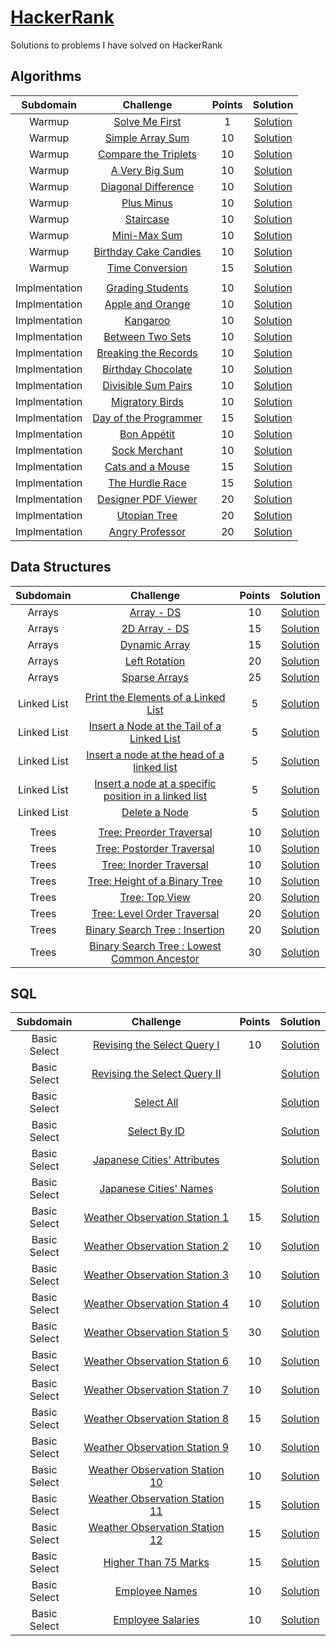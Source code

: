 # [HackerRank](https://www.hackerrank.com)

Solutions to problems I have solved on HackerRank


## Algorithms ##

| Subdomain | Challenge | Points | Solution |
|:---------:|:---------:|:------:|:--------:|
|Warmup| [Solve Me First](https://www.hackerrank.com/challenges/solve-me-first) | 1 |  [Solution](https://github.com/tang68/HackerRank-Solutions/blob/master/Algorithms/Warmup/Solve%20Me%20First/Solution.java) |
|Warmup| [Simple Array Sum](https://www.hackerrank.com/challenges/simple-array-sum) |10  |  [Solution](https://github.com/tang68/HackerRank-Solutions/blob/master/Algorithms/Warmup/Simple%20Array%20Sum/Solution.java) |
|Warmup| [Compare the Triplets ](https://www.hackerrank.com/challenges/compare-the-triplets) | 10 |  [Solution](https://github.com/tang68/HackerRank-Solutions/blob/master/Algorithms/Warmup/Compare%20the%20Triplets/Solution.java) |
|Warmup| [A Very Big Sum](https://www.hackerrank.com/challenges/a-very-big-sum) | 10 |  [Solution](https://github.com/tang68/HackerRank-Solutions/blob/master/Algorithms/Warmup/A%20Very%20Big%20Sum/Solution.java) |
|Warmup| [Diagonal Difference](https://www.hackerrank.com/challenges/diagonal-difference) | 10 |  [Solution](https://github.com/tang68/HackerRank-Solutions/blob/master/Algorithms/Warmup/Diagonal%20Difference/Solution.java) |
|Warmup| [Plus Minus](https://www.hackerrank.com/challenges/plus-minus) | 10 |  [Solution](https://github.com/tang68/HackerRank-Solutions/blob/master/Algorithms/Warmup/Plus%20Minus/Solution.java) |
|Warmup| [Staircase](https://www.hackerrank.com/challenges/staircase) | 10 |  [Solution](https://github.com/tang68/HackerRank-Solutions/blob/master/Algorithms/Warmup/Staircase/Solution.java) |
|Warmup| [Mini-Max Sum](https://www.hackerrank.com/challenges/mini-max-sum) | 10 |  [Solution](https://github.com/tang68/HackerRank-Solutions/blob/master/Algorithms/Warmup/Mini-Max%20Sum/Solution.java) |
|Warmup| [Birthday Cake Candles](https://www.hackerrank.com/challenges/birthday-cake-candles) | 10 |  [Solution](https://github.com/tang68/HackerRank-Solutions/blob/master/Algorithms/Warmup/Birthday%20Cake%20Candles/Solution.java) |
| Warmup    |[Time Conversion](https://www.hackerrank.com/challenges/time-conversion)|15|    [Solution](https://github.com/tang68/HackerRank-Solutions/blob/master/Algorithms/Warmup/Time%20Conversion/Solution.java)    |
| | | | |
|Implmentation| [Grading Students](https://www.hackerrank.com/challenges/grading) | 10 | [Solution](https://github.com/tang68/HackerRank-Solutions/blob/master/Algorithms/Implementation/Grading%20Students/Solution.java)|
|Implmentation| [Apple and Orange](https://www.hackerrank.com/challenges/apple-and-orange) | 10 | [Solution](https://github.com/tang68/HackerRank-Solutions/blob/master/Algorithms/Implementation/Apple%20and%20Orange/Solution.java)|
|Implmentation| [Kangaroo](https://www.hackerrank.com/challenges/kangaroo) | 10 | [Solution](https://github.com/tang68/HackerRank-Solutions/blob/master/Algorithms/Implementation/Kangaroo/Solution.java)|
|Implmentation| [Between Two Sets](https://www.hackerrank.com/challenges/between-two-sets) | 10 | [Solution](https://github.com/tang68/HackerRank-Solutions/blob/master/Algorithms/Implementation/Between%20Two%20Sets/Solution.java)|
|Implmentation| [Breaking the Records](https://www.hackerrank.com/challenges/breaking-best-and-worst-records) | 10 | [Solution](https://github.com/tang68/HackerRank-Solutions/blob/master/Algorithms/Implementation/Breaking%20the%20Records/Solution.java)|
|Implmentation| [Birthday Chocolate](https://www.hackerrank.com/challenges/the-birthday-bar) | 10 | [Solution](https://github.com/tang68/HackerRank-Solutions/blob/master/Algorithms/Implementation/Birthday%20Chocolate/Solution.java)|
|Implmentation| [Divisible Sum Pairs](https://www.hackerrank.com/challenges/divisible-sum-pairs) | 10 | [Solution](https://github.com/tang68/HackerRank-Solutions/blob/master/Algorithms/Implementation/Divisible%20Sum%20Pairs/Solution.java)|
|Implmentation| [Migratory Birds](https://www.hackerrank.com/challenges/migratory-birds) | 10 | [Solution](https://github.com/tang68/HackerRank-Solutions/blob/master/Algorithms/Implementation/Migratory%20Birds/Solution.java)|
|Implmentation| [Day of the Programmer](https://www.hackerrank.com/challenges/day-of-the-programmer) | 15 | [Solution](https://github.com/tang68/HackerRank-Solutions/blob/master/Algorithms/Implementation/Day%20of%20the%20Programmer/Solution.java)|
|Implmentation| [Bon Appétit](https://www.hackerrank.com/challenges/bon-appetit) | 10 | [Solution](https://github.com/tang68/HackerRank-Solutions/blob/master/Algorithms/Implementation/Bon%20App-tit/Solution.java)|
|Implmentation| [Sock Merchant ](https://www.hackerrank.com/challenges/sock-merchant) | 10 | [Solution](https://github.com/tang68/HackerRank-Solutions/blob/master/Algorithms/Implementation/Sock%20Merchant/Solution.java)|
|Implmentation| [Cats and a Mouse](https://www.hackerrank.com/challenges/cats-and-a-mouse) | 15 | [Solution](https://github.com/tang68/HackerRank-Solutions/blob/master/Algorithms/Implementation/Cats%20and%20a%20Mouse/Solution.java)|
|Implmentation| [The Hurdle Race](https://www.hackerrank.com/challenges/the-hurdle-race) | 15 | [Solution](https://github.com/tang68/HackerRank-Solutions/blob/master/Algorithms/Implementation/The%20Hurdle%20Race/Solution.java)|
|Implmentation| [Designer PDF Viewer](https://www.hackerrank.com/challenges/designer-pdf-viewer) | 20 | [Solution](https://github.com/tang68/HackerRank-Solutions/blob/master/Algorithms/Implementation/Designer%20PDF%20Viewer/Solution.java)|
|Implmentation| [Utopian Tree](https://www.hackerrank.com/challenges/utopian-tree) | 20 | [Solution](https://github.com/tang68/HackerRank-Solutions/blob/master/Algorithms/Implementation/Utopian%20Tree/Solution.java)|
|Implmentation| [Angry Professor ](https://www.hackerrank.com/challenges/angry-professor) | 20 | [Solution](https://github.com/tang68/HackerRank-Solutions/blob/master/Algorithms/Implementation/Angry%20Professor/Solution.java)|





## Data Structures ##

| Subdomain | Challenge | Points | Solution |
|:---------:|:---------:|:------:|:--------:|
|Arrays| [Array - DS](https://www.hackerrank.com/challenges/arrays-ds) | 10 | [Solution](https://github.com/tang68/HackerRank-Solutions/blob/master/Data%20Structures/Arrays/Arrays%20-%20DS/Solution.java)|
| Arrays  | [2D Array - DS](https://www.hackerrank.com/challenges/2d-array)   |  15 | [Solution](https://github.com/tang68/HackerRank-Solutions/blob/master/Data%20Structures/Arrays/2D%20Array%20-%20DS/Solution.java)  |
| Arrays  | [Dynamic Array](https://www.hackerrank.com/challenges/dynamic-array)  | 15  | [Solution](https://github.com/tang68/HackerRank-Solutions/blob/master/Data%20Structures/Arrays/Dynamic%20Array/Solution.java)  |
| Arrays | [Left Rotation](https://www.hackerrank.com/challenges/array-left-rotation)  | 20  | [Solution](https://github.com/tang68/HackerRank-Solutions/blob/master/Data%20Structures/Arrays/Left%20Rotation/Solution.java)  |
| Arrays  |[Sparse Arrays](https://www.hackerrank.com/challenges/sparse-arrays)  | 25 | [Solution](https://github.com/tang68/HackerRank-Solutions/blob/master/Data%20Structures/Arrays/Sparse%20Array/Solution.java)  |
|   |   |   |   |
| Linked List | [Print the Elements of a Linked List](https://www.hackerrank.com/challenges/print-the-elements-of-a-linked-list)  | 5  |  [Solution](https://github.com/tang68/HackerRank-Solutions/blob/master/Data%20Structures/Linked%20List/Print%20the%20Elements%20of%20a%20Linked%20List/Solution.java) |
| Linked List  |[Insert a Node at the Tail of a Linked List](https://www.hackerrank.com/challenges/insert-a-node-at-the-tail-of-a-linked-list)   |  5 | [Solution](https://github.com/tang68/HackerRank-Solutions/blob/master/Data%20Structures/Linked%20List/Insert%20a%20Node%20at%20the%20Tail%20of%20a%20Linked%20List/Solution.java)  |
| Linked List  | [Insert a node at the head of a linked list](https://www.hackerrank.com/challenges/insert-a-node-at-the-head-of-a-linked-list)  | 5  | [Solution](https://github.com/tang68/HackerRank-Solutions/blob/master/Data%20Structures/Linked%20List/Insert%20a%20node%20at%20the%20head%20of%20a%20linked%20list/Solution.java)  |
| Linked List  | [Insert a node at a specific position in a linked list](https://www.hackerrank.com/challenges/insert-a-node-at-a-specific-position-in-a-linked-list)  | 5  | [Solution](https://github.com/tang68/HackerRank-Solutions/blob/master/Data%20Structures/Linked%20List/Insert%20a%20node%20at%20a%20specific%20position%20in%20a%20linked%20list/Solution.java)  |
| Linked List  | [Delete a Node](https://www.hackerrank.com/challenges/delete-a-node-from-a-linked-list)  | 5  | [Solution](https://github.com/tang68/HackerRank-Solutions/blob/master/Data%20Structures/Linked%20List/Delete%20a%20Node/Solution.java)  |
| | | | |
| Trees  | [Tree: Preorder Traversal](https://www.hackerrank.com/challenges/tree-preorder-traversal)  | 10  | [Solution](https://github.com/tang68/HackerRank-Solutions/blob/master/Data%20Structures/Trees/Tree-%20Preorder%20Traversal/Solution.java)  |
| Trees  | [Tree: Postorder Traversal](https://www.hackerrank.com/challenges/tree-postorder-traversal)  | 10  | [Solution](https://github.com/tang68/HackerRank-Solutions/blob/master/Data%20Structures/Trees/Tree-%20Post-%20order%20Traversal/Solution.java)  |
| Trees  | [Tree: Inorder Traversal](https://www.hackerrank.com/challenges/tree-inorder-traversal)  | 10  | [Solution](https://github.com/tang68/HackerRank-Solutions/tree/master/Data%20Structures/Trees/Tree-%20Inorder%20Traversal)  |
| Trees  | [Tree: Height of a Binary Tree](https://www.hackerrank.com/challenges/tree-height-of-a-binary-tree)  | 10  | [Solution](https://github.com/tang68/HackerRank-Solutions/blob/master/Data%20Structures/Trees/Tree-%20Height%20of%20a%20Binary%20Tree/%20Solution.java)  |
| Trees  | [Tree: Top View](https://www.hackerrank.com/challenges/tree-top-view)  | 20  | [Solution](https://github.com/tang68/HackerRank-Solutions/blob/master/Data%20Structures/Trees/Tree%20-%20Top%20View/Solution.java)  |
| Trees  | [Tree: Level Order Traversal](https://www.hackerrank.com/challenges/tree-level-order-traversal)  |  20 | [Solution](https://github.com/tang68/HackerRank-Solutions/blob/master/Data%20Structures/Trees/Tree-%20Level%20Order%20Traversal/Solution.java)  |
| Trees  | [Binary Search Tree : Insertion](https://www.hackerrank.com/challenges/binary-search-tree-insertion)  | 20  | [Solution](https://github.com/tang68/HackerRank-Solutions/blob/master/Data%20Structures/Trees/Binary%20Search%20Tree%20-%20Insertion/Solution.java)  |
| Trees  | [Binary Search Tree : Lowest Common Ancestor](https://www.hackerrank.com/challenges/binary-search-tree-lowest-common-ancestor)  | 30  | [Solution](https://github.com/tang68/HackerRank-Solutions/blob/master/Data%20Structures/Trees/Binary%20Search%20Tree%20-%20Lowest%20Common%20Ancestor/Solution.java)  |



## SQL ##

| Subdomain | Challenge | Points | Solution |
|:---------:|:---------:|:------:|:--------:|
| Basic Select  | [Revising the Select Query I](https://www.hackerrank.com/challenges/revising-the-select-query)  | 10  | [Solution]()  |
| Basic Select  | [Revising the Select Query II]()  |   | [Solution]()  |
| Basic Select  | [Select All]()  |   | [Solution]()  |
| Basic Select  | [Select By ID]()  |   | [Solution]()  |
| Basic Select  | [Japanese Cities' Attributes]()  |   | [Solution]()  |
| Basic Select  | [Japanese Cities' Names]()  |   | [Solution]()  |
| Basic Select  | [Weather Observation Station 1](https://www.hackerrank.com/challenges/weather-observation-station-1)  |  15 | [Solution]()  |
| Basic Select  | [Weather Observation Station 2](https://www.hackerrank.com/challenges/weather-observation-station-2)  | 10  | [Solution]()  |
| Basic Select  | [Weather Observation Station 3](https://www.hackerrank.com/challenges/weather-observation-station-3)  | 10  | [Solution]()  |
| Basic Select  | [Weather Observation Station 4](https://www.hackerrank.com/challenges/weather-observation-station-4)  |  10 | [Solution]()  |
| Basic Select  | [Weather Observation Station 5](https://www.hackerrank.com/challenges/weather-observation-station-5)  | 30  | [Solution]()  |
| Basic Select  | [Weather Observation Station 6](https://www.hackerrank.com/challenges/weather-observation-station-6)  |  10 | [Solution]()  |
| Basic Select  | [Weather Observation Station 7](https://www.hackerrank.com/challenges/weather-observation-station-7)  | 10  | [Solution]()  |
| Basic Select  | [Weather Observation Station 8](https://www.hackerrank.com/challenges/weather-observation-station-8)  | 15  | [Solution]()  |
| Basic Select  | [Weather Observation Station 9](https://www.hackerrank.com/challenges/weather-observation-station-9)  | 10  | [Solution]()  |
| Basic Select  | [Weather Observation Station 10](https://www.hackerrank.com/challenges/weather-observation-station-10)  | 10  | [Solution]()  |
| Basic Select  | [Weather Observation Station 11](https://www.hackerrank.com/challenges/weather-observation-station-11)  | 15  | [Solution]()  |
| Basic Select  | [Weather Observation Station 12](https://www.hackerrank.com/challenges/weather-observation-station-12)  | 15  | [Solution]()  |
| Basic Select  | [Higher Than 75 Marks](https://www.hackerrank.com/challenges/more-than-75-marks)  | 15  | [Solution]()  |
| Basic Select  | [Employee Names](https://www.hackerrank.com/challenges/name-of-employees)  | 10  | [Solution]()  |
| Basic Select  | [Employee Salaries](https://www.hackerrank.com/challenges/salary-of-employees)  | 10  | [Solution]()  |




